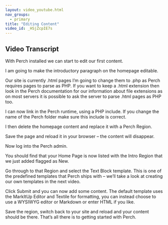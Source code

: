 ```yaml
---
layout: video_youtube.html
nav_groups:
  - primary
title: "Editing Content"
video_id: _HSjZcpIE7s
---
```

## Video Transcript

With Perch installed we can start to edit our first content.

I am going to make the introductory paragraph on the homepage editable.

Our site is currently .html pages I’m going to change them to .php as Perch requires pages to parse as PHP. If you want to keep a .html extension then look in the Perch documentation for our information about file extensions as on most servers it is possible to ask the server to parse .html pages as PHP too.

I can now link in the Perch runtime, using a PHP include. If you change the name of the Perch folder make sure this include is correct.

I then delete the homepage content and replace it with a Perch Region.

Save the page and reload it in your browser – the content will disappear.

Now log into the Perch admin.

You should find that your Home Page is now listed with the Intro Region that we just added flagged as New.

Go through to that Region and select the Text Block template. This is one of the predefined templates that Perch ships with – we’ll take a look at creating our own templates in the next video.

Click Submit and you can now add some content. The default template uses the MarkItUp Editor and Textile for formatting, you can instead choose to use a WYSIWYG editor or Markdown or enter HTML if you like.

Save the region, switch back to your site and reload and your content should be there. That’s all there is to getting started with Perch.
